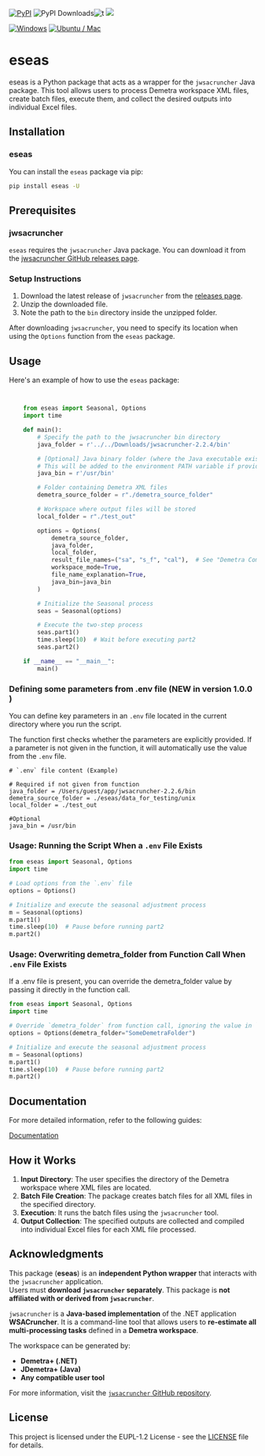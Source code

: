 


[![PyPI](https://img.shields.io/pypi/v/eseas)](https://img.shields.io/pypi/v/eseas) ![PyPI Downloads](https://static.pepy.tech/badge/eseas?2)![t](https://img.shields.io/badge/status-maintained-yellow.svg) [![](https://img.shields.io/badge/python-3.9+-blue.svg)](https://www.python.org/downloads/) 

[![Windows](https://github.com/SermetPekin/eseas-repo/actions/workflows/latest_cr_version_win.yml/badge.svg?1)](https://github.com/SermetPekin/eseas-repo/actions/workflows/latest_cr_version_win.yml?1)
[![Ubuntu / Mac ](https://github.com/SermetPekin/eseas-repo/actions/workflows/latest_cr_version.yml/badge.svg?2)](https://github.com/SermetPekin/eseas-repo/actions/workflows/latest_cr_version.yml?2)


 



# eseas

eseas is a Python package that acts as a wrapper for the `jwsacruncher` Java package. This tool allows users to process Demetra workspace XML files, create batch files, execute them, and collect the desired outputs into individual Excel files.

## Installation

### eseas

You can install the `eseas` package via pip:

```bash
pip install eseas -U
```

 
## Prerequisites

### jwsacruncher

`eseas` requires the `jwsacruncher` Java package. You can download it
from the [jwsacruncher GitHub releases page](https://github.com/jdemetra/jwsacruncher/releases).

### Setup Instructions

1. Download the latest release of `jwsacruncher` from the [releases page](https://github.com/jdemetra/jwsacruncher/releases).
2. Unzip the downloaded file.
3. Note the path to the `bin` directory inside the unzipped folder.

After downloading `jwsacruncher`, you need to specify its location when using the `Options` function from the `eseas` package.

## Usage

Here's an example of how to use the `eseas` package:

```python


    from eseas import Seasonal, Options
    import time

    def main():
        # Specify the path to the jwsacruncher bin directory
        java_folder = r'../../Downloads/jwsacruncher-2.2.4/bin' 

        # [Optional] Java binary folder (where the Java executable exists)
        # This will be added to the environment PATH variable if provided.
        java_bin = r'/usr/bin'

        # Folder containing Demetra XML files
        demetra_source_folder = r"./demetra_source_folder"

        # Workspace where output files will be stored
        local_folder = r"./test_out"

        options = Options(
            demetra_source_folder,
            java_folder,
            local_folder,
            result_file_names=("sa", "s_f", "cal"),  # See "Demetra Components" below
            workspace_mode=True,
            file_name_explanation=True,
            java_bin=java_bin
        )

        # Initialize the Seasonal process
        seas = Seasonal(options)

        # Execute the two-step process
        seas.part1()
        time.sleep(10)  # Wait before executing part2
        seas.part2()

    if __name__ == "__main__":
        main()


```

### Defining some parameters from .env file  (NEW in version 1.0.0 )

You can define key parameters in an `.env` file located in the current directory where you run the script.

The function first checks whether the parameters are explicitly provided.
If a parameter is not given in the function, it will automatically use the value from the `.env` file.


```plaintext
# `.env` file content (Example)

# Required if not given from function
java_folder = /Users/guest/app/jwsacruncher-2.2.6/bin
demetra_source_folder = ./eseas/data_for_testing/unix
local_folder = ./test_out

#Optional
java_bin = /usr/bin
```

### Usage: Running the Script When a `.env` File Exists

```python
from eseas import Seasonal, Options
import time

# Load options from the `.env` file
options = Options()

# Initialize and execute the seasonal adjustment process
m = Seasonal(options)
m.part1()
time.sleep(10)  # Pause before running part2
m.part2()


```
### Usage: Overwriting demetra_folder from Function Call When `.env` File Exists
If a .env file is present, you can override the demetra_folder value by passing it directly in the function call.
```python
from eseas import Seasonal, Options
import time

# Override `demetra_folder` from function call, ignoring the value in `.env`
options = Options(demetra_folder="SomeDemetraFolder")

# Initialize and execute the seasonal adjustment process
m = Seasonal(options)
m.part1()
time.sleep(10)  # Pause before running part2
m.part2()


```


## Documentation

For more detailed information, refer to the following guides:

[Documentation](https://eseas-repo.readthedocs.io/en/latest/home.html)

## How it Works

1. **Input Directory**: The user specifies the directory of the Demetra workspace where XML files are located.
2. **Batch File Creation**: The package creates batch files for all XML files in the specified directory.
3. **Execution**: It runs the batch files using the `jwsacruncher` tool.
4. **Output Collection**: The specified outputs are collected and compiled into individual Excel files for each XML file processed.



## Acknowledgments
This package (**eseas**) is an **independent Python wrapper** that interacts with the `jwsacruncher` application.  
Users must **download `jwsacruncher` separately**. This package is **not affiliated with or derived from `jwsacruncher`**.

`jwsacruncher` is a **Java-based implementation** of the .NET application **WSACruncher**. It is a command-line tool that allows users to **re-estimate all multi-processing tasks** defined in a **Demetra workspace**.  

The workspace can be generated by:
- **Demetra+ (.NET)**
- **JDemetra+ (Java)**
- **Any compatible user tool**


For more information, visit the [`jwsacruncher` GitHub repository](https://github.com/jdemetra/jwsacruncher).



## License

This project is licensed under the EUPL-1.2 License - see the [LICENSE](https://github.com/SermetPekin/eseas-repo/LICENSE) file for details.
